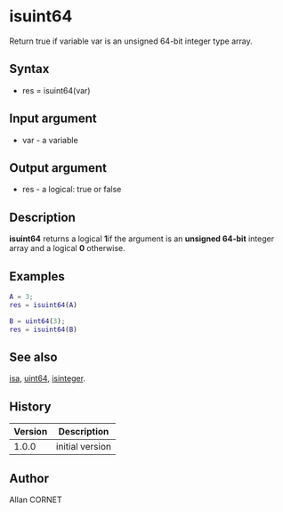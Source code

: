 # isuint64

Return true if variable var is an unsigned 64-bit integer type array.

## Syntax

- res = isuint64(var)

## Input argument

- var - a variable

## Output argument

- res - a logical: true or false

## Description

<b>isuint64</b> returns a logical <b>1</b>if the argument is an <b>unsigned 64-bit</b> integer array and a logical <b>0</b> otherwise.

## Examples

```matlab
A = 3;
res = isuint64(A)
```

```matlab
B = uint64(3);
res = isuint64(B)
```

## See also

[isa](isa.md), [uint64](../integer/uint64.md), [isinteger](isinteger.md).

## History

| Version | Description     |
| ------- | --------------- |
| 1.0.0   | initial version |

## Author

Allan CORNET

